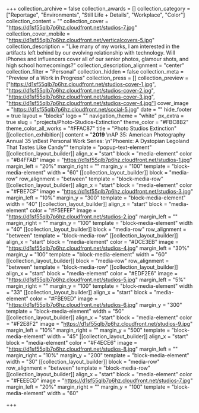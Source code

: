 +++
collection_archive = false
collection_awards = []
collection_category = ["Reportage", "Environments", "Still Life + Details", "Workplace", "Color"]
collection_content = ""
collection_cover = "https://d1sf55qlb7p6hz.cloudfront.net/studios-7.jpg"
collection_cover_mobile = "https://d1sf55qlb7p6hz.cloudfront.net/verticalcovers-5.jpg"
collection_description = "Like many of my works, I am interested in the artifacts left behind by our evolving relationship with technology. Will iPhones and influencers cover all of our senior photos, glamour shots, and high school homecomings?"
collection_description_alignment = "center"
collection_filter = "Personal"
collection_hidden = false
collection_meta = "Preview of a Work in Progress"
collection_press = []
collection_preview = ["https://d1sf55qlb7p6hz.cloudfront.net/studios-cover-1.jpg", "https://d1sf55qlb7p6hz.cloudfront.net/studios-cover-2.jpg", "https://d1sf55qlb7p6hz.cloudfront.net/studios-cover-3.jpg", "https://d1sf55qlb7p6hz.cloudfront.net/studios-cover-4.jpg"]
cover_image = "https://d1sf55qlb7p6hz.cloudfront.net/social-5.jpg"
date = ""
hide_footer = true
layout = "blocks"
logo = ""
navigation_theme = "white"
px_extra = true
slug = "projects/Photo-Studios-Extinction"
theme_color = "#FBC8B2"
theme_color_all_works = "#FFAC87"
title = "Photo Studios Extinction"
[[collection_exhibition]]
content = "**2019**  \nAP 35: American Photography Annual 35  \nBest Personal Work Series:  \n\"Phoenix: A Dystopian Legoland That Tastes Like Candy\""
template = "popup-text-element"
[[collection_layout_builder]]
align_x = "start"
block = "media-element"
color = "#B4FFAB"
image = "https://d1sf55qlb7p6hz.cloudfront.net/studios-1.jpg"
margin_left = "20%"
margin_right = ""
margin_y = "100"
template = "block-media-element"
width = "60"
[[collection_layout_builder]]
block = "media-row"
row_alignment = "between"
template = "block-media-row"
[[collection_layout_builder]]
align_x = "start"
block = "media-element"
color = "#FBE7CF"
image = "https://d1sf55qlb7p6hz.cloudfront.net/studios-3.jpg"
margin_left = "10%"
margin_y = "300"
template = "block-media-element"
width = "40"
[[collection_layout_builder]]
align_x = "start"
block = "media-element"
color = "#F5EFEF"
image = "https://d1sf55qlb7p6hz.cloudfront.net/studios-2.jpg"
margin_left = ""
margin_right = ""
margin_y = "100"
template = "block-media-element"
width = "40"
[[collection_layout_builder]]
block = "media-row"
row_alignment = "between"
template = "block-media-row"
[[collection_layout_builder]]
align_x = "start"
block = "media-element"
color = "#DCE3EB"
image = "https://d1sf55qlb7p6hz.cloudfront.net/studios-4.jpg"
margin_left = "30%"
margin_y = "100"
template = "block-media-element"
width = "60"
[[collection_layout_builder]]
block = "media-row"
row_alignment = "between"
template = "block-media-row"
[[collection_layout_builder]]
align_x = "start"
block = "media-element"
color = "#EDF2E6"
image = "https://d1sf55qlb7p6hz.cloudfront.net/studios-5.jpg"
margin_left = "5%"
margin_right = ""
margin_y = "100"
template = "block-media-element"
width = "33"
[[collection_layout_builder]]
align_x = "start"
block = "media-element"
color = "#FBE9ED"
image = "https://d1sf55qlb7p6hz.cloudfront.net/studios-6.jpg"
margin_y = "300"
template = "block-media-element"
width = "50"
[[collection_layout_builder]]
align_x = "start"
block = "media-element"
color = "#F2E8F2"
image = "https://d1sf55qlb7p6hz.cloudfront.net/studios-9.jpg"
margin_left = "10%"
margin_right = ""
margin_y = "500"
template = "block-media-element"
width = "45"
[[collection_layout_builder]]
align_x = "start"
block = "media-element"
color = "#F4ECE6"
image = "https://d1sf55qlb7p6hz.cloudfront.net/studios-8.jpg"
margin_left = ""
margin_right = "10%"
margin_y = "200"
template = "block-media-element"
width = "30"
[[collection_layout_builder]]
block = "media-row"
row_alignment = "between"
template = "block-media-row"
[[collection_layout_builder]]
align_x = "start"
block = "media-element"
color = "#FEEECD"
image = "https://d1sf55qlb7p6hz.cloudfront.net/studios-7.jpg"
margin_left = "20%"
margin_right = ""
margin_y = "100"
template = "block-media-element"
width = "60"

+++
